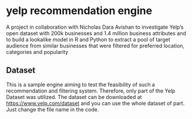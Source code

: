 # yelp recommendation engine
A project in collaboration with Nicholas Dara Avishan to investigate Yelp’s open dataset with 200k businesses and 1.4 million business attributes and to build a lookalike model in R and Python to extract a pool of target audience from similar businesses that were filtered for preferred location, categories and popularity 

## Dataset
This is a sample engine aiming to test the feasibility of such a recommendation and filtering system. Therefore, only part of the Yelp Dataset was utilized. The dataset can be downloaded at https://www.yelp.com/dataset and you can use the whole dataset of part. Just change the file name in the code.
